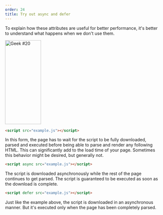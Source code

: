 ```yaml
---
order: 24
title: Try out async and defer
---
```


To explain how these attributes are useful for better performance, it's better to understand what happens when we don't use them.

<div class="img-left">
  <img id="geek-20" class="icos-geek" src="http://browserdiet.com/img/20.png" alt="Geek #20" width="118" height="275" />
</div>

``` html
<script src="example.js"></script>
```

In this form, the page has to wait for the script to be fully downloaded, parsed and executed before being able to parse and render any following HTML. This can significantly add to the load time of your page. Sometimes this behavior might be desired, but generally not.

``` html
<script async src="example.js"></script>
```

The script is downloaded asynchronously while the rest of the page continues to get parsed. The script is guaranteed to be executed as soon as the download is complete.

``` html
<script defer src="example.js"></script>
```

Just like the example above, the script is downloaded in an asynchronous manner. But it's executed only when the page has been completely parsed.
